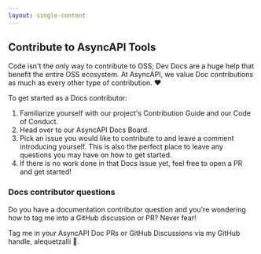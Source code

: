 ```yaml
---
layout: single-content
---
```


## Contribute to AsyncAPI Tools

Code isn't the only way to contribute to OSS; Dev Docs are a huge help that benefit the entire OSS ecosystem. At AsyncAPI, we value Doc contributions as much as every other type of contribution. ❤️

To get started as a Docs contributor:

1. Familiarize yourself with our project's Contribution Guide and our Code of Conduct.
1. Head over to our AsyncAPI Docs Board.
1. Pick an issue you would like to contribute to and leave a comment introducing yourself. This is also the perfect place to leave any questions you may have on how to get started.
1. If there is no work done in that Docs issue yet, feel free to open a PR and get started!

### Docs contributor questions

Do you have a documentation contributor question and you're wondering how to tag me into a GitHub discussion or PR? Never fear!

Tag me in your AsyncAPI Doc PRs or GitHub Discussions via my GitHub handle, alequetzalli 🐙.